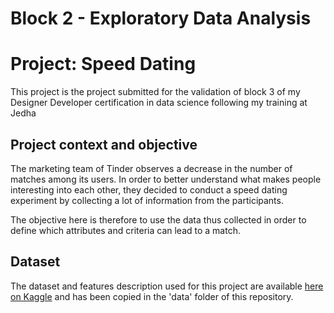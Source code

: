 # Block 2 - Exploratory Data Analysis
# Project: Speed Dating


This project is the project submitted for the validation of block 3 of my Designer Developer certification in data science following my training at Jedha

## Project context and objective

The marketing team of Tinder observes a decrease in the number of matches among its users.
In order to better understand what makes people interesting into each other, they decided to conduct a speed dating experiment by collecting a lot of information from the participants.

The objective here is therefore to use the data thus collected in order to define which attributes and criteria can lead to a match.

## Dataset

The dataset and features description used for this project are available [here on Kaggle](https://www.kaggle.com/datasets/annavictoria/speed-dating-experiment) and has been copied in the 'data' folder of this repository.

